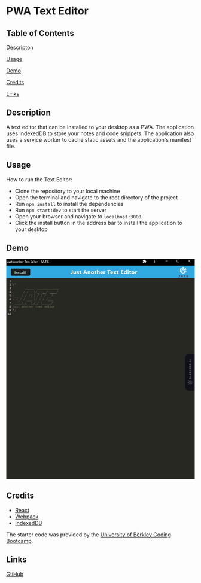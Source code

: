 # PWA Text Editor

## Table of Contents

[Descripton](#Description)

[Usage](#Usage)

[Demo](#Demo)

[Credits](#Credits)

[Links](#Links)

## Description

A text editor that can be installed to your desktop as a PWA. The application uses IndexedDB to store your notes and code snippets. The application also uses a service worker to cache static assets and the application's manifest file.

## Usage

How to run the Text Editor:

- Clone the repository to your local machine
- Open the terminal and navigate to the root directory of the project
- Run `npm install` to install the dependencies
- Run `npm start:dev` to start the server
- Open your browser and navigate to `localhost:3000`
- Click the install button in the address bar to install the application to your desktop

## Demo

![Demo](./Assets/Demo.png)

## Credits

- [React](https://reactjs.org/)
- [Webpack](https://webpack.js.org/)
- [IndexedDB](https://developer.mozilla.org/en-US/docs/Web/API/IndexedDB_API)

The starter code was provided by the [University of Berkley Coding Bootcamp](https://github.com/coding-boot-camp/cautious-meme).

## Links

[GtiHub](https://github.com/Badermah/text-editor)
